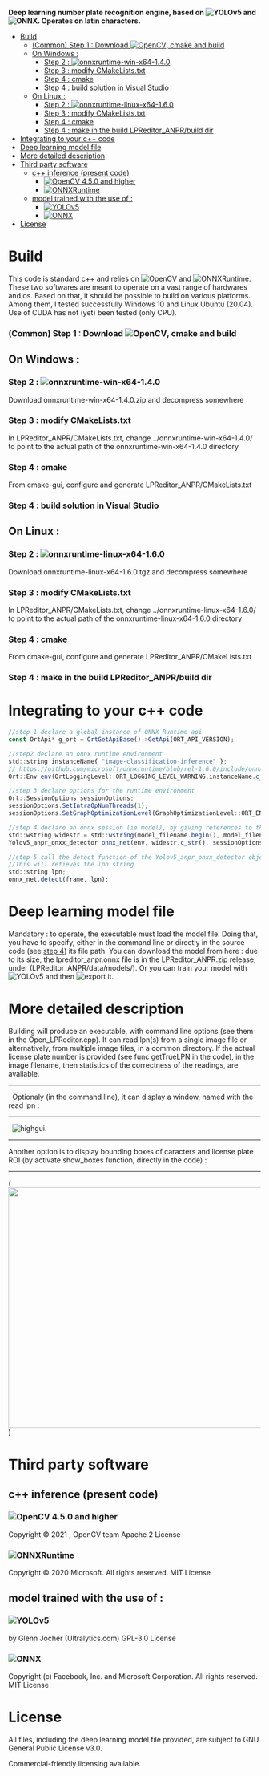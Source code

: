 
  
**Deep learning number plate recognition engine, based on ![YOLOv5](https://github.com/ultralytics/yolov5) and ![ONNX](https://github.com/onnx/onnx). Operates on latin characters.**

- [Build](#build)
    + [(Common) Step 1 : Download ![OpenCV](https://github.com/opencv/opencv), cmake and build](#-common--step-1---download---opencv--https---githubcom-opencv-opencv---cmake-and-build)
  * [On Windows :](#on-windows--)
    + [Step 2 : ![onnxruntime-win-x64-1.4.0](https://github.com/microsoft/onnxruntime/releases)](#step-2-----onnxruntime-win-x64-140--https---githubcom-microsoft-onnxruntime-releases-)
    + [Step 3 : modify CMakeLists.txt](#step-3---modify-cmakeliststxt)
    + [Step 4 : cmake](#step-4---cmake)
    + [Step 4 : build solution in Visual Studio](#step-4---build-solution-in-visual-studio)
  * [On Linux :](#on-linux--)
    + [Step 2 : ![onnxruntime-linux-x64-1.6.0](https://github.com/microsoft/onnxruntime/releases)](#step-2-----onnxruntime-linux-x64-160--https---githubcom-microsoft-onnxruntime-releases-)
    + [Step 3 : modify CMakeLists.txt](#step-3---modify-cmakeliststxt-1)
    + [Step 4 : cmake](#step-4---cmake-1)
    + [Step 4 : make in the build LPReditor_ANPR/build dir](#step-4---make-in-the-build-lpreditor-anpr-build-dir)
- [Integrating to your c++ code](#integrating-to-your-c---code)
- [Deep learning model file](#deep-learning-model-file)
- [More detailed description](#more-detailed-description)
- [Third party software](#third-party-software)
  * [c++ inference (present code)](#c---inference--present-code-)
    + [![OpenCV 4.5.0 and higher](https://github.com/opencv/opencv)](#--opencv-450-and-higher--https---githubcom-opencv-opencv-)
    + [![ONNXRuntime](https://github.com/microsoft/onnxruntime)](#--onnxruntime--https---githubcom-microsoft-onnxruntime-)
  * [model trained with the use of :](#model-trained-with-the-use-of--)
    + [![YOLOv5](https://github.com/ultralytics/yolov5)](#--yolov5--https---githubcom-ultralytics-yolov5-)
    + [![ONNX](https://github.com/onnx/onnx)](#--onnx--https---githubcom-onnx-onnx-)
- [License](#license)

  
# Build
This code is standard c++ and relies on ![OpenCV](https://github.com/opencv/opencv) and ![ONNXRuntime](https://github.com/microsoft/onnxruntime). These two softwares are meant to operate on a vast range of hardwares and os. Based on that, it should be possible to build on various platforms. Among them, I tested successfully Windows 10 and Linux Ubuntu (20.04). Use of CUDA has not (yet) been tested (only CPU). 
### (Common) Step 1 : Download ![OpenCV](https://github.com/opencv/opencv), cmake and build
## On Windows :
### Step 2 : ![onnxruntime-win-x64-1.4.0](https://github.com/microsoft/onnxruntime/releases)
Download onnxruntime-win-x64-1.4.0.zip and decompress somewhere
### Step 3 : modify CMakeLists.txt
In LPReditor_ANPR/CMakeLists.txt, change ../onnxruntime-win-x64-1.4.0/ to point to the actual path of the onnxruntime-win-x64-1.4.0 directory
### Step 4 : cmake
From cmake-gui, configure and generate LPReditor_ANPR/CMakeLists.txt 
### Step 4 : build solution in Visual Studio

## On Linux :
### Step 2 : ![onnxruntime-linux-x64-1.6.0](https://github.com/microsoft/onnxruntime/releases)
Download onnxruntime-linux-x64-1.6.0.tgz and decompress somewhere
### Step 3 : modify CMakeLists.txt
In LPReditor_ANPR/CMakeLists.txt, change ../onnxruntime-linux-x64-1.6.0/ to point to the actual path of the onnxruntime-linux-x64-1.6.0 directory
### Step 4 : cmake
From cmake-gui, configure and generate LPReditor_ANPR/CMakeLists.txt 
### Step 4 : make in the build LPReditor_ANPR/build dir

# Integrating to your c++ code

```javascript
//step 1 declare a global instance of ONNX Runtime api
const OrtApi* g_ort = OrtGetApiBase()->GetApi(ORT_API_VERSION);
```
```javascript
//step2 declare an onnx runtime environment
std::string instanceName{ "image-classification-inference" };
// https://github.com/microsoft/onnxruntime/blob/rel-1.6.0/include/onnxruntime/core/session/onnxruntime_c_api.h#L123
Ort::Env env(OrtLoggingLevel::ORT_LOGGING_LEVEL_WARNING,instanceName.c_str());
```
```javascript
//step 3 declare options for the runtime environment
Ort::SessionOptions sessionOptions;
sessionOptions.SetIntraOpNumThreads(1);
sessionOptions.SetGraphOptimizationLevel(GraphOptimizationLevel::ORT_ENABLE_EXTENDED);
```
<a name="step_4">
 
```javascript
//step 4 declare an onnx session (ie model), by giving references to the runtime environment, session options and path to the model
std::wstring widestr = std::wstring(model_filename.begin(), model_filename.end());
Yolov5_anpr_onxx_detector onnx_net(env, widestr.c_str(), sessionOptions);
```
```javascript
//step 5 call the detect function of the Yolov5_anpr_onxx_detector object, on a cv::mat frame.
//This will retieves the lpn string
std::string lpn;
onnx_net.detect(frame, lpn);
```
# Deep learning model file
Mandatory : to operate, the executable must load the model file. Doing that, you have to specify, either in the command line or directly in the source code (see [step 4](#step_4)) its file path. You can download the model from here : due to its size, the lpreditor_anpr.onnx file is in the LPReditor_ANPR.zip release, under (LPReditor_ANPR/data/models/). Or you can train your model with ![YOLOv5](https://github.com/ultralytics/yolov5) and then ![export](https://github.com/ultralytics/yolov5/issues/251) it.


# More detailed description
Building will produce an executable, with command line options (see them in the Open_LPReditor.cpp). It can read lpn(s) from a single image file or alternatively, from multiple image files, in a common directory. If the actual license plate number is provided (see func getTrueLPN in the code), in the image filename, then statistics of the correctness of the readings, are available. 
 	

 

---
&nbsp;
Optionaly (in the command line), it can display a window, named with the read lpn :
 	

 

---
&nbsp;
![highgui](https://github.com/lprsoft/lpreditor/blob/master/image2.jpg).
&nbsp;
 	

 

---
Another option is to display bounding boxes of caracters and license plate ROI (by activate show_boxes function, directly in the code) :
&nbsp;
 	

 

---
(<img src="https://github.com/lprsoft/lpreditor/blob/master/image.jpg" width="640" height="480" />) 

# Third party software

## c++ inference (present code)

### ![OpenCV 4.5.0 and higher](https://github.com/opencv/opencv)
Copyright © 2021 , OpenCV team
Apache 2 License

### ![ONNXRuntime](https://github.com/microsoft/onnxruntime)
Copyright © 2020 Microsoft. All rights reserved.
MIT License

## model trained with the use of :

### ![YOLOv5](https://github.com/ultralytics/yolov5)

by Glenn Jocher (Ultralytics.com)
GPL-3.0 License

### ![ONNX](https://github.com/onnx/onnx)
Copyright (c) Facebook, Inc. and Microsoft Corporation. All rights reserved.
MIT License

# License
All files, including the deep learning model file provided, are subject to GNU General Public License v3.0.

Commercial-friendly licensing available.

